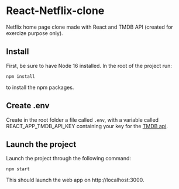 # React-Netflix-clone

Netflix home page clone made with React and TMDB API (created for exercize purpose only).

## Install

First, be sure to have Node 16 installed. In the root of the project run:

```
npm install
```

to install the npm packages.

## Create .env

Create in the root folder a file called `.env`, with a variable called REACT_APP_TMDB_API_KEY containing your key for the [TMDB api](https://developers.themoviedb.org/3/getting-started/introduction).

## Launch the project

Launch the project through the following command:

```
npm start
```

This should launch the web app on http://localhost:3000.
